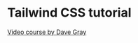 # Tailwind CSS tutorial

[Video course by Dave Gray](https://youtu.be/lCxcTsOHrjo?si=FSCFhR5dXET0aBha)